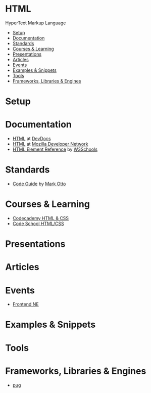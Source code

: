 # HTML

HyperText Markup Language

- [Setup](#setup)
- [Documentation](#documentation)
- [Standards](#standards)
- [Courses & Learning](#courses--learning)
- [Presentations](#presentations)
- [Articles](#articles)
- [Events](#events)
- [Examples & Snippets](#examples--snippets)
- [Tools](#tools)
- [Frameworks, Libraries & Engines](#frameworks-libraries--engines)

# Setup

# Documentation

- [HTML](http://devdocs.io/html/) at [DevDocs](http://devdocs.io/)
- [HTML](https://developer.mozilla.org/en-US/docs/Web/HTML) at
  [Mozilla Developer Network](https://developer.mozilla.org/en-US/)
- [HTML Element Reference](http://www.w3schools.com/tags/) by [W3Schools](http://www.w3schools.com/)

# Standards

- [Code Guide](http://codeguide.co/) by [Mark Otto](http://markdotto.com/)

# Courses & Learning

- [Codecademy HTML & CSS](https://www.codecademy.com/learn/web)
- [Code School HTML/CSS](https://www.codeschool.com/paths/html-css)

# Presentations

# Articles

# Events

- [Frontend NE](https://frontendne.co.uk/)

# Examples & Snippets

# Tools

# Frameworks, Libraries & Engines

- [pug](pug/pug.md)

